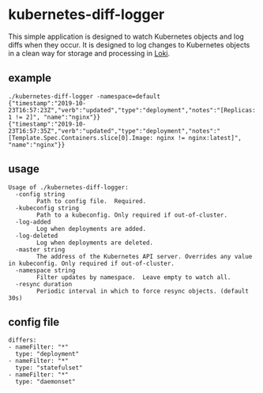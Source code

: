 # kubernetes-diff-logger

This simple application is designed to watch Kubernetes objects and log diffs when they occur.  It is designed to log changes to Kubernetes objects in a clean way for storage and processing in [Loki](https://github.com/grafana/loki/).

## example

```
./kubernetes-diff-logger -namespace=default
{"timestamp":"2019-10-23T16:57:23Z","verb":"updated","type":"deployment","notes":"[Replicas: 1 != 2]", "name":"nginx"}}
{"timestamp":"2019-10-23T16:57:35Z","verb":"updated","type":"deployment","notes":"[Template.Spec.Containers.slice[0].Image: nginx != nginx:latest]", "name":"nginx"}}
```

## usage

```
Usage of ./kubernetes-diff-logger:
  -config string
    	Path to config file.  Required.
  -kubeconfig string
    	Path to a kubeconfig. Only required if out-of-cluster.
  -log-added
    	Log when deployments are added.
  -log-deleted
    	Log when deployments are deleted.
  -master string
    	The address of the Kubernetes API server. Overrides any value in kubeconfig. Only required if out-of-cluster.
  -namespace string
    	Filter updates by namespace.  Leave empty to watch all.
  -resync duration
    	Periodic interval in which to force resync objects. (default 30s)
```

## config file

```
differs:
- nameFilter: "*"
  type: "deployment"
- nameFilter: "*"
  type: "statefulset"
- nameFilter: "*"
  type: "daemonset"
```